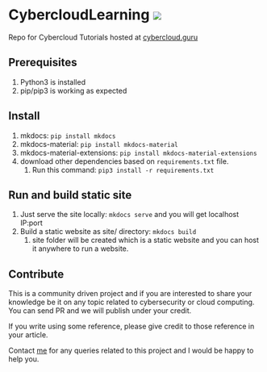 # CybercloudLearning ![](https://github.com/jassics/CybercloudLearning/actions/workflows/ci.yml/badge.svg)
Repo for Cybercloud Tutorials hosted at [cybercloud.guru](https://cybercloud.guru/)

## Prerequisites
1. Python3 is installed
2. pip/pip3 is working as expected

## Install
1. mkdocs: `pip install mkdocs`
2. mkdocs-material: `pip install mkdocs-material` 
3. mkdocs-material-extensions: `pip install mkdocs-material-extensions`
4. download other dependencies based on `requirements.txt` file. 
   1. Run this command: `pip3 install -r requirements.txt`

## Run and build static site
1. Just serve the site locally: `mkdocs serve` and you will get localhost IP:port
2. Build a static website as site/ directory: `mkdocs build`
   1. site folder will be created which is a static website and you can host it anywhere to run a website.

## Contribute
This is a community driven project and if you are interested to share your knowledge be it on any topic related to cybersecurity or cloud computing. You can send PR and we will publish under your credit.

If you write using some reference, please give credit to those reference in your article.

Contact [me](https://www.twitter.com/jassics) for any queries related to this project and I would be happy to help you.
